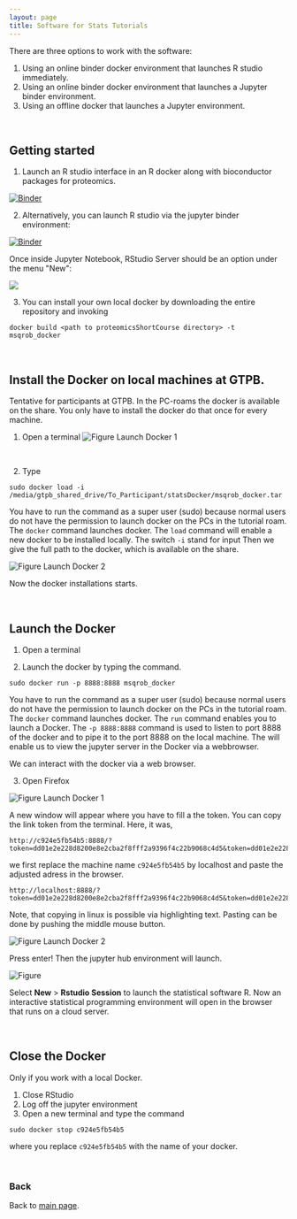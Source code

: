 ```yaml
---
layout: page
title: Software for Stats Tutorials
---
```


There are three options to work with the software:

1. Using an online binder docker environment that launches R studio immediately.
2. Using an online binder docker environment that launches a Jupyter binder environment.
3. Using an offline docker that launches a Jupyter environment.

<br/>

## Getting started

1. Launch an R studio interface in an R docker along with bioconductor packages for proteomics.

[![Binder](http://mybinder.org/badge.svg)](http://mybinder.org/v2/gh/GTPB/PDA18/master?urlpath=rstudio)

2. Alternatively, you can launch R studio via the jupyter binder environment:

[![Binder](http://mybinder.org/badge.svg)](http://mybinder.org/v2/gh/GTPB/PDA18/master)

Once inside Jupyter Notebook, RStudio Server should be an option under the menu
"New":

![](./pages/figs/rstudio-session.jpg)

3. You can install your own local docker by downloading the entire repository and invoking
```
docker build <path to proteomicsShortCourse directory> -t msqrob_docker
```

<br/>

## Install the Docker on local machines at GTPB.

Tentative for participants at GTPB.
In the PC-roams the docker is available on the share.
You only have to install the docker  do that once for every machine.

1. Open a terminal
![Figure Launch Docker 1](./figs/installDocker1.png)

<br/>

2. Type

```
sudo docker load -i /media/gtpb_shared_drive/To_Participant/statsDocker/msqrob_docker.tar
```

You have to run the command as a super user (sudo) because normal users do not have the permission to launch docker on the PCs in the tutorial roam.
The `docker` command launches docker.
The `load` command will enable a new docker to be installed locally.
The switch `-i` stand for input
Then we give the full path to the docker, which is available on the share.

![Figure Launch Docker 2](./figs/installDocker2.png)

Now the docker installations starts.

<br/>

## Launch the Docker

1. Open a terminal

2. Launch the docker by typing the command.

```
sudo docker run -p 8888:8888 msqrob_docker
```

You have to run the command as a super user (sudo) because normal users do not have the permission to launch docker on the PCs in the tutorial roam.
The `docker` command launches docker.
The `run` command enables you to launch a Docker.
The `-p 8888:8888` command is used to listen to port 8888 of the docker and to pipe it to the port 8888 on the local machine.
The will enable us to view the jupyter server in the Docker via a webbrowser.

We can interact with the docker via a web browser.

3. Open Firefox

![Figure Launch Docker 1](./figs/launchDocker1b.png)

A new window will appear where you have to fill a the token.
You can copy the link token from the terminal.
Here, it was,
```
http://c924e5fb54b5:8888/?token=dd01e2e228d8200e8e2cba2f8fff2a9396f4c22b9068c4d5&token=dd01e2e228d8200e8e2cba2f8fff2a9396f4c22b9068c4d5
```

we first replace the machine name `c924e5fb54b5` by localhost and paste the adjusted adress in the browser.
```
http://localhost:8888/?token=dd01e2e228d8200e8e2cba2f8fff2a9396f4c22b9068c4d5&token=dd01e2e228d8200e8e2cba2f8fff2a9396f4c22b9068c4d5
```


Note, that copying in linux is possible via highlighting text. Pasting can be done by pushing the middle mouse button.

![Figure Launch Docker 2](./figs/launchDocker2.png)

Press enter! Then the jupyter hub environment will launch.

![Figure ](./figs/jupyterHub.png)

Select **New** > **Rstudio Session** to launch the statistical software R.
Now an interactive statistical programming environment will open in the browser that runs on a cloud server.

<br/>

## Close the Docker

Only if you work with a local Docker.
1. Close RStudio
2. Log off the jupyter environment
3. Open a new terminal and type the command

```
sudo docker stop c924e5fb54b5
```
where you replace `c924e5fb54b5` with the name of your docker.

<br/>

### Back

Back to [main page](../index.md).
